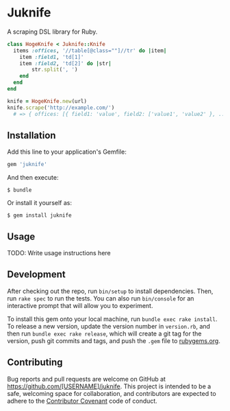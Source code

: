 # Juknife

A scraping DSL library for Ruby.

``` ruby
class HogeKnife < Juknife::Knife
  items :offices, '//table[@class=""]//tr' do |item|
    item :field1, 'td[1]'
  	item :field2, 'td[2]' do |str|
  		str.split(', ')
  	end
  end
end

knife = HogeKnife.new(url)
knife.scrape('http://example.com/')
  # => { offices: [{ field1: 'value', field2: ['value1', 'value2' }, ...] }
```

## Installation

Add this line to your application's Gemfile:

```ruby
gem 'juknife'
```

And then execute:

    $ bundle

Or install it yourself as:

    $ gem install juknife

## Usage

TODO: Write usage instructions here

## Development

After checking out the repo, run `bin/setup` to install dependencies. Then, run `rake spec` to run the tests. You can also run `bin/console` for an interactive prompt that will allow you to experiment.

To install this gem onto your local machine, run `bundle exec rake install`. To release a new version, update the version number in `version.rb`, and then run `bundle exec rake release`, which will create a git tag for the version, push git commits and tags, and push the `.gem` file to [rubygems.org](https://rubygems.org).

## Contributing

Bug reports and pull requests are welcome on GitHub at https://github.com/[USERNAME]/juknife. This project is intended to be a safe, welcoming space for collaboration, and contributors are expected to adhere to the [Contributor Covenant](http://contributor-covenant.org) code of conduct.
